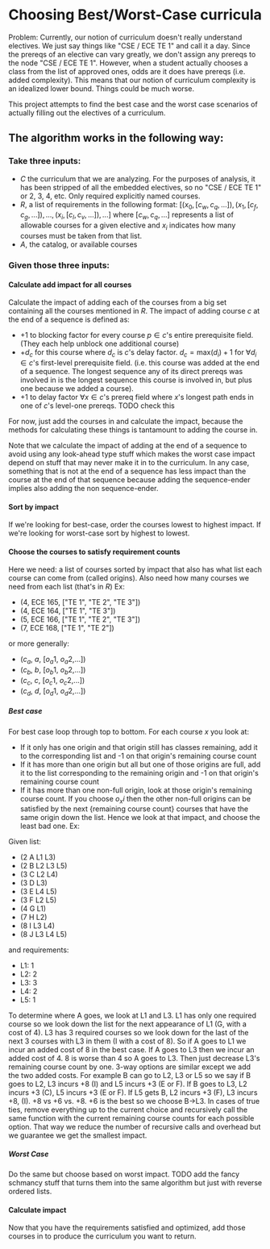 # Choosing Best/Worst-Case curricula

Problem: Currently, our notion of curriculum doesn't really understand electives. We just say things like "CSE / ECE TE 1" and call it a day. Since the prereqs of an elective can vary greatly, we don't assign any prereqs to the node "CSE  / ECE TE 1". However, when a student actually chooses a class from the list of approved ones, odds are it does have prereqs (i.e. added complexity). This means that our notion of curriculum complexity is an idealized lower bound. Things could be much worse.

This project attempts to find the best case and the worst case scenarios of actually filling out the electives of a curriculum. 

## The algorithm works in the following way:

### Take three inputs:
- $C$ the curriculum that we are analyzing. For the purposes of analysis, it has been stripped of all the embedded electives, so no "CSE / ECE TE 1" or 2, 3, 4, etc. Only required explicitly named courses.
- $R$, a list of requirements in the following format: $[(x_0, [c_w, c_q, ...]), (x_1, [c_f, c_g, ...]), ... , (x_i, [c_l, c_v, ...]), ...]$ where $[c_w, c_q, ...]$ represents a list of allowable courses for a given elective and $x_i$ indicates how many courses must be taken from that list.
- $A$, the catalog, or available courses

### Given those three inputs: 

#### Calculate add impact for all courses
Calculate the impact of adding each of the courses from a big set containing all the courses mentioned in $R$. The impact of adding course $c$ at the end of a sequence is defined as:

- +1 to blocking factor for every course $p \in c$'s entire prerequisite field. (They each help unblock one additional course)
- +$d_c$ for this course where $d_c$ is $c$'s delay factor. $d_c = \text{max}(d_i) + 1$ for $\forall d_i \in c$'s first-level prerequisite field. (i.e. this course was added at the end of a sequence. The longest sequence any of its direct prereqs was involved in is the longest sequence this course is involved in, but plus one because we added a course).
- +1 to delay factor $\forall x \in c$'s prereq field where $x$'s longest path ends in one of $c$'s level-one prereqs. TODO check this

For now, just add the courses in and calculate the impact, because the methods for calculating these things is tantamount to adding the course in. 

Note that we calculate the impact of adding at the end of a sequence to avoid using any look-ahead type stuff which makes the worst case impact depend on stuff that may never make it in to the curriculum. In any case, something that is not at the end of a sequence has less impact than the course at the end of that sequence because adding the sequence-ender implies also adding the non sequence-ender. 

#### Sort by impact
If we're looking for best-case, order the courses lowest to highest impact. If we're looking for worst-case sort by highest to lowest.

#### Choose the courses to satisfy requirement counts
Here we need: a list of courses sorted by impact that also has what list each course can come from (called origins). Also need how many courses we need from each list (that's in $R$) Ex: 
- (4, ECE 165, ["TE 1", "TE 2", "TE 3"])
- (4, ECE 164, ["TE 1", "TE 3"])
- (5, ECE 166, ["TE 1", "TE 2", "TE 3"])
- (7, ECE 168, ["TE 1", "TE 2"])

or more generally:
- ($c_a$, $a$, [$o_a1$, $o_a2$,...])
- ($c_b$, $b$, [$o_b1$, $o_b2$,...])
- ($c_c$, $c$, [$o_c1$, $o_c2$,...])
- ($c_d$, $d$, [$o_d1$, $o_d2$,...])

##### Best case
For best case loop through top to bottom. For each course $x$ you look at:

- If it only has one origin and that origin still has classes remaining, add it to the corresponding list and -1 on that origin's remaining course count
- If it has more than one origin but all but one of those origins are full, add it to the list corresponding to the remaining origin and -1 on that origin's remaining course count
- If it has more than one non-full origin, look at those origin's remaining course count. If you choose $o_xi$ then the other non-full origins can be satisfied by the next {remaining course count} courses that have the same origin down the list. Hence we look at that impact, and choose the least bad one. Ex:

Given list:
- (2 A L1 L3)
- (2 B L2 L3 L5)
- (3 C L2 L4)
- (3 D L3)
- (3 E L4 L5)
- (3 F L2 L5)
- (4 G L1)
- (7 H L2)
- (8 I L3 L4)
- (8 J L3 L4 L5)



and requirements:
- L1: 1
- L2: 2
- L3: 3
- L4: 2
- L5: 1

To determine where A goes, we look at L1 and L3. L1 has only one required course so we look down the list for the next appearance of L1 (G, with a cost of 4). L3 has 3 required courses so we look down for the last of the next 3 courses with L3 in them (I with a cost of 8). So if A goes to L1 we incur an added cost of 8 in the best case. If A goes to L3 then we incur an added cost of 4. 8 is worse than 4 so A goes to L3. Then just decrease L3's remaining course count by one. 3-way options are similar except we add the two added costs. For example B can go to L2, L3 or L5 so we say if B goes to L2, L3 incurs +8 (I) and L5 incurs +3 (E or F). If B goes to L3, L2 incurs +3 (C), L5 incurs +3 (E or F). If L5 gets B, L2 incurs +3 (F), L3 incurs +8, (I). +8 vs +6 vs. +8. +6 is the best so we choose B->L3. In cases of true ties, remove everything up to the current choice and recursively call the same function with the current remaining course counts for each possible option. That way we reduce the number of recursive calls and overhead but we guarantee we get the smallest impact.

##### Worst Case
Do the same but choose based on worst impact. TODO add the fancy schmancy stuff that turns them into the same algorithm but just with reverse ordered lists.


#### Calculate impact
Now that you have the requirements satisfied and optimized, add those courses in to produce the curriculum you want to return. 

